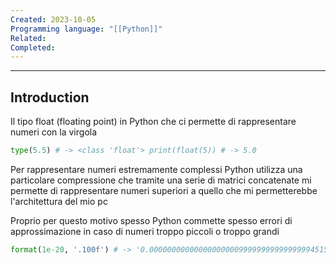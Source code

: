 ```yaml
---
Created: 2023-10-05
Programming language: "[[Python]]"
Related: 
Completed:
---
```

---
## Introduction
Il tipo float (floating point) in Python che ci permette di rappresentare numeri con la virgola

```python
type(5.5) # -> <class 'float'> print(float(5)) # -> 5.0
```
Per rappresentare numeri estremamente complessi Python utilizza una particolare compressione che tramite una serie di matrici concatenate mi permette di rappresentare numeri superiori a quello che mi permetterebbe l'architettura del mio pc

Proprio per questo motivo spesso Python commette spesso errori di approssimazione in caso di numeri troppo piccoli o troppo grandi

```python
format(1e-20, '.100f') # -> '0.0000000000000000000099999999999999994515...' (1 + 1e-20) > 1 # -> False```